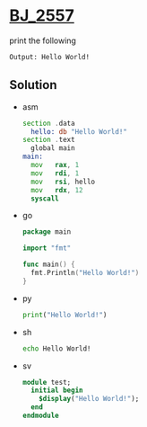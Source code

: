 # [BJ_2557](https://acmicpc.net/problem/2557)

print the following

```txt
Output: Hello World!
```

## Solution

* asm

  ```asm
  section .data
    hello: db "Hello World!"
  section .text
    global main
  main:
    mov   rax, 1
    mov   rdi, 1
    mov   rsi, hello
    mov   rdx, 12
    syscall
  ```

* go

  ```go
  package main

  import "fmt"

  func main() {
    fmt.Println("Hello World!")
  }
  ```

* py

  ```py
  print("Hello World!")
  ```

* sh

  ```sh
  echo Hello World!
  ```

* sv

  ```sv
  module test;
    initial begin
      $display("Hello World!");
    end
  endmodule
  ```
